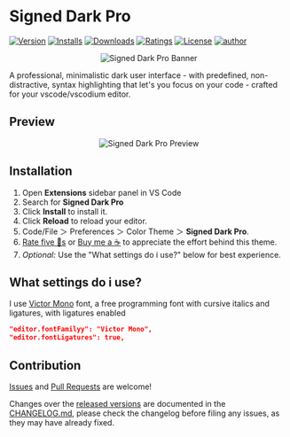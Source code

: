 # Signed Dark Pro

[![Version](https://vsmarketplacebadge.apphb.com/version/enenumxela.signed-dark-pro.svg?label=Visual%20Studio%20Marketplace&colorB=0040FF)](https://marketplace.visualstudio.com/items?itemName=enenumxela.signed-dark-pro) [![Installs](https://vsmarketplacebadge.apphb.com/installs/enenumxela.signed-dark-pro.svg?label=Installs&colorB=0040FF)](https://marketplace.visualstudio.com/items?itemName=enenumxela.signed-dark-pro) [![Downloads](https://vsmarketplacebadge.apphb.com/downloads/enenumxela.signed-dark-pro.svg?label=Downloads&colorB=0040FF)](https://marketplace.visualstudio.com/items?itemName=enenumxela.signed-dark-pro) [![Ratings](https://img.shields.io/vscode-marketplace/r/enenumxela.signed-dark-pro.svg?label=Ratings&colorB=0040FF)](https://marketplace.visualstudio.com/items?itemName=enenumxela.signed-dark-pro#review-details) [![License](https://img.shields.io/badge/License-MIT-gray.svg?colorB=0040FF)](https://github.com/enenumxela/vscode-signed-dark-pro/blob/master/LICENSE.md) [![author](https://img.shields.io/badge/twitter-@enenumxela-0040ff.svg)](https://twitter.com/enenumxela)

<div align="center">

![Signed Dark Pro Banner](https://raw.githubusercontent.com/enenumxela/vscode-signed-dark-pro/master/images/signed-dark-pro-banner.png)

</div>

A professional, minimalistic dark user interface - with predefined, non-distractive, syntax highlighting that let's you focus on your code - crafted for your vscode/vscodium editor.

## Preview

<div align="center">

![Signed Dark Pro Preview](https://raw.githubusercontent.com/enenumxela/vscode-signed-dark-pro/master/images/signed-dark-pro.png)

</div>

## Installation

1. Open **Extensions** sidebar panel in VS Code
2. Search for **Signed Dark Pro**
3. Click **Install** to install it.
4. Click **Reload** to reload your editor.
5. Code/File ＞ Preferences ＞ Color Theme ＞ **Signed Dark Pro**.
6.  [Rate five 🌟s](https://marketplace.visualstudio.com/items?itemName=enenumxela.signed-dark-pro&ssr=false#review-details) or  [Buy me a ☕](https://www.buymeacoffee.com/enenumxela) to appreciate the effort behind this theme.
7. *Optional:* Use the "What settings do i use?" below for best experience.

## What settings do i use?

I use [Victor Mono](https://rubjo.github.io/victor-mono/) font, a free programming font with cursive italics and ligatures, with ligatures enabled

```json
"editor.fontFamilyy": "Victor Mono",
"editor.fontLigatures": true,
```

## Contribution

[Issues](https://github.com/enenumxela/vscode-signed-dark-pro/issues) and [Pull Requests](https://github.com/enenumxela/vscode-signed-dark-pro/pulls) are welcome! 

Changes over the [released versions](https://github.com/enenumxela/vscode-signed-dark-pro/releases) are documented in the [CHANGELOG.md](https://github.com/enenumxela/vscode-signed-dark-pro/blob/master/CHANGELOG.md), please check the changelog before filing any issues, as they may have already fixed.